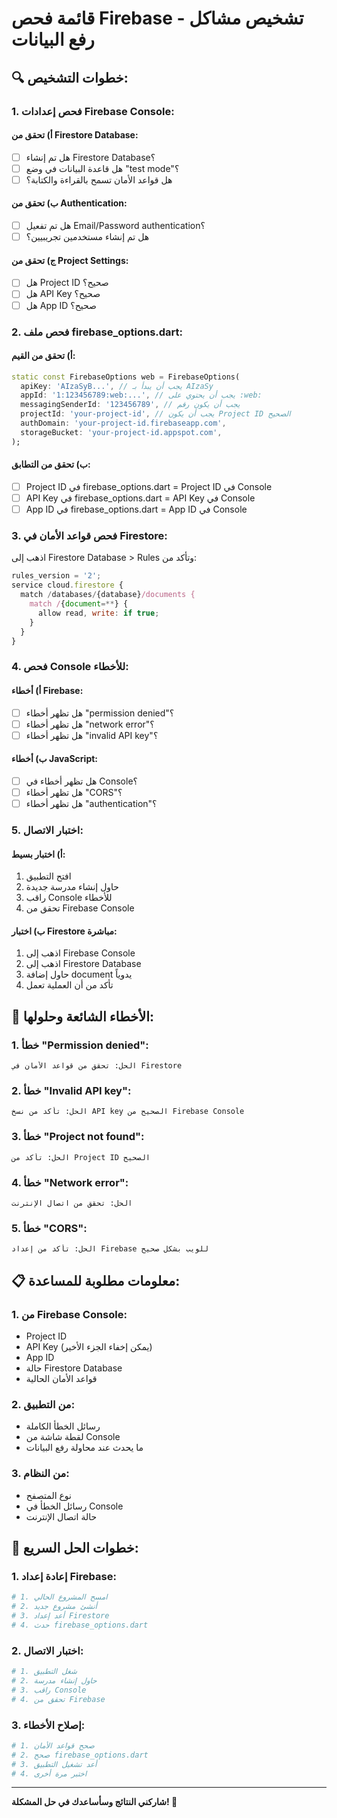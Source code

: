# قائمة فحص Firebase - تشخيص مشاكل رفع البيانات

## 🔍 خطوات التشخيص:

### 1. **فحص إعدادات Firebase Console:**

#### أ) تحقق من Firestore Database:
- [ ] هل تم إنشاء Firestore Database؟
- [ ] هل قاعدة البيانات في وضع "test mode"؟
- [ ] هل قواعد الأمان تسمح بالقراءة والكتابة؟

#### ب) تحقق من Authentication:
- [ ] هل تم تفعيل Email/Password authentication؟
- [ ] هل تم إنشاء مستخدمين تجريبيين؟

#### ج) تحقق من Project Settings:
- [ ] هل Project ID صحيح؟
- [ ] هل API Key صحيح؟
- [ ] هل App ID صحيح؟

### 2. **فحص ملف firebase_options.dart:**

#### أ) تحقق من القيم:
```dart
static const FirebaseOptions web = FirebaseOptions(
  apiKey: 'AIzaSyB...', // يجب أن يبدأ بـ AIzaSy
  appId: '1:123456789:web:...', // يجب أن يحتوي على :web:
  messagingSenderId: '123456789', // يجب أن يكون رقم
  projectId: 'your-project-id', // يجب أن يكون Project ID الصحيح
  authDomain: 'your-project-id.firebaseapp.com',
  storageBucket: 'your-project-id.appspot.com',
);
```

#### ب) تحقق من التطابق:
- [ ] Project ID في firebase_options.dart = Project ID في Console
- [ ] API Key في firebase_options.dart = API Key في Console
- [ ] App ID في firebase_options.dart = App ID في Console

### 3. **فحص قواعد الأمان في Firestore:**

اذهب إلى Firestore Database > Rules وتأكد من:

```javascript
rules_version = '2';
service cloud.firestore {
  match /databases/{database}/documents {
    match /{document=**} {
      allow read, write: if true;
    }
  }
}
```

### 4. **فحص Console للأخطاء:**

#### أ) أخطاء Firebase:
- [ ] هل تظهر أخطاء "permission denied"؟
- [ ] هل تظهر أخطاء "network error"؟
- [ ] هل تظهر أخطاء "invalid API key"؟

#### ب) أخطاء JavaScript:
- [ ] هل تظهر أخطاء في Console؟
- [ ] هل تظهر أخطاء "CORS"؟
- [ ] هل تظهر أخطاء "authentication"؟

### 5. **اختبار الاتصال:**

#### أ) اختبار بسيط:
1. افتح التطبيق
2. حاول إنشاء مدرسة جديدة
3. راقب Console للأخطاء
4. تحقق من Firebase Console

#### ب) اختبار Firestore مباشرة:
1. اذهب إلى Firebase Console
2. اذهب إلى Firestore Database
3. حاول إضافة document يدوياً
4. تأكد من أن العملية تعمل

## 🚨 الأخطاء الشائعة وحلولها:

### 1. **خطأ "Permission denied":**
```
الحل: تحقق من قواعد الأمان في Firestore
```

### 2. **خطأ "Invalid API key":**
```
الحل: تأكد من نسخ API key الصحيح من Firebase Console
```

### 3. **خطأ "Project not found":**
```
الحل: تأكد من Project ID الصحيح
```

### 4. **خطأ "Network error":**
```
الحل: تحقق من اتصال الإنترنت
```

### 5. **خطأ "CORS":**
```
الحل: تأكد من إعداد Firebase للويب بشكل صحيح
```

## 📋 معلومات مطلوبة للمساعدة:

### 1. **من Firebase Console:**
- Project ID
- API Key (يمكن إخفاء الجزء الأخير)
- App ID
- حالة Firestore Database
- قواعد الأمان الحالية

### 2. **من التطبيق:**
- رسائل الخطأ الكاملة
- لقطة شاشة من Console
- ما يحدث عند محاولة رفع البيانات

### 3. **من النظام:**
- نوع المتصفح
- رسائل الخطأ في Console
- حالة اتصال الإنترنت

## 🔧 خطوات الحل السريع:

### 1. **إعادة إعداد Firebase:**
```bash
# 1. امسح المشروع الحالي
# 2. أنشئ مشروع جديد
# 3. أعد إعداد Firestore
# 4. حدث firebase_options.dart
```

### 2. **اختبار الاتصال:**
```bash
# 1. شغل التطبيق
# 2. حاول إنشاء مدرسة
# 3. راقب Console
# 4. تحقق من Firebase
```

### 3. **إصلاح الأخطاء:**
```bash
# 1. صحح قواعد الأمان
# 2. صحح firebase_options.dart
# 3. أعد تشغيل التطبيق
# 4. اختبر مرة أخرى
```

---

**شاركني النتائج وسأساعدك في حل المشكلة! 🚀**

